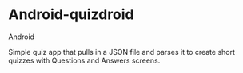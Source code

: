 # Android-quizdroid
Android

Simple quiz app that pulls in a JSON file and parses it to create short quizzes with Questions and Answers screens.
